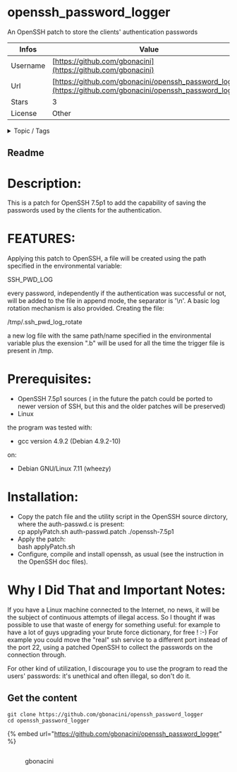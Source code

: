 # openssh_password_logger

An OpenSSH patch to store the clients' authentication passwords

| Infos    | Value                                                              |
| -------- | -------------------------------------------------------------------|
| Username | [https://github.com/gbonacini](https://github.com/gbonacini) |
| Url      | [https://github.com/gbonacini/openssh_password_logger](https://github.com/gbonacini/openssh_password_logger)                                               |
| Stars    | 3                                                          |
| License  | Other                                                        |

<details>

<summary>Topic / Tags</summary>

* cve-2018-15473* linux* logger* openssh* password

</details>

## Readme

Description:
============

This is a patch for OpenSSH 7.5p1 to add the capability of saving the passwords used by the clients for the authentication.

FEATURES:
=========

Applying this patch to OpenSSH, a file will be created using the path specified in the environmental variable:

 SSH_PWD_LOG

every password, independently if the authentication was successful or not, will be added to the file in append mode, the separator is '\n'.
A basic log rotation mechanism is also provided. Creating the file:

/tmp/.ssh_pwd_log_rotate

a new log file with the same path/name specified in the environmental variable plus the exension ".b" will be used for all the time the trigger file is present in /tmp.

Prerequisites:
==============

- OpenSSH 7.5p1 sources ( in the future the patch could be ported to newer version of SSH, but this and the older patches will be preserved)
- Linux

the program was tested with:

- gcc version 4.9.2 (Debian 4.9.2-10)

on:

- Debian GNU/Linux 7.11 (wheezy)

Installation:
=============

- Copy the patch file and the utility script in the OpenSSH source dirctory, where the auth-passwd.c is present:<BR>
  cp applyPatch.sh auth-passwd.patch ./openssh-7.5p1
- Apply the patch:<BR>
  bash applyPatch.sh
- Configure, compile and install openssh, as usual (see the instruction in the OpenSSH doc files).


Why I Did That and Important Notes:
===================================

If you have a Linux machine connected to the Internet, no news, it will be the subject of continuous attempts of illegal access. So I thought if was possible to use that waste of energy for something useful: for example to have a lot of guys upgrading your brute force dictionary, for free ! :-) For example you could move the "real" ssh service to a different port instead of the port 22, using a patched OpenSSH to collect the passwords on the connection through.

For other kind of utilization, I discourage you to use the program to read the users' passwords: it's unethical and often illegal, so don't do it.




## Get the content

```
git clone https://github.com/gbonacini/openssh_password_logger
cd openssh_password_logger
```

{% embed url="https://github.com/gbonacini/openssh_password_logger" %}

<figure><img src="https://avatars.githubusercontent.com/u/5440458?v=4" alt=""><figcaption><p>gbonacini</p></figcaption></figure>
